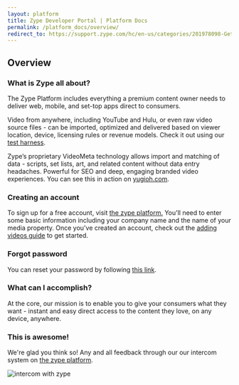 ```yaml
---
layout: platform
title: Zype Developer Portal | Platform Docs
permalink: /platform_docs/overview/
redirect_to: https://support.zype.com/hc/en-us/categories/201978098-Getting-Started
---
```

## Overview

### What is Zype all about?

The Zype Platform includes everything a premium content owner needs to deliver web, mobile, and set-top apps direct to consumers.

Video from anywhere, including YouTube and Hulu, or even raw video source files - can be imported, optimized and delivered based on viewer location, device, licensing rules or revenue models. Check it out using our [test harness](http://demo.zype.com/test_harness).

Zype’s proprietary VideoMeta technology allows import and matching of data - scripts, set lists, art, and related content without data entry headaches.  Powerful for SEO and deep, engaging branded video experiences. You can see this in action on [yugioh.com](http://www.yugioh.com).

### Creating an account

To sign up for a free account, visit [the zype platform.](https://admin.zype.com/) You'll need to enter some basic information including your company name and the name of your media property. Once you've created an account, check out the [adding videos guide](https://admin.zype.com/) to get started.

### Forgot password

You can reset your password by following [this link](https://admin.zype.com/auth/password/new).

### What can I accomplish?

At the core, our mission is to enable you to give your consumers what they want - instant and easy direct access to the content they love, on any device, anywhere.

### This is awesome!

We're glad you think so! Any and all feedback through our our intercom system on [the zype platform](https://admin.zype.com/).

![intercom with zype]({{site.url}}/assets/dash.png)
